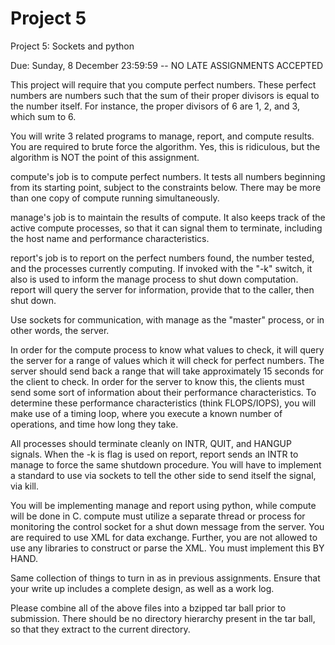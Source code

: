 Project 5
====================
Project 5: Sockets and python

Due: Sunday, 8 December 23:59:59 -- NO LATE ASSIGNMENTS ACCEPTED

This project will require that you compute perfect numbers. These perfect numbers are numbers such that the sum of their proper divisors is equal to the number itself. For instance, the proper divisors of 6 are 1, 2, and 3, which sum to 6.

You will write 3 related programs to manage, report, and compute results. You are required to brute force the algorithm. Yes, this is ridiculous, but the algorithm is NOT the point of this assignment.

compute's job is to compute perfect numbers. It tests all numbers beginning from its starting point, subject to the constraints below. There may be more than one copy of compute running simultaneously.

manage's job is to maintain the results of compute. It also keeps track of the active compute processes, so that it can signal them to terminate, including the host name and performance characteristics.

report's job is to report on the perfect numbers found, the number tested, and the processes currently computing. If invoked with the "-k" switch, it also is used to inform the manage process to shut down computation. report will query the server for information, provide that to the caller, then shut down.

Use sockets for communication, with manage as the "master" process, or in other words, the server.

In order for the compute process to know what values to check, it will query the server for a range of values which it will check for perfect numbers. The server should send back a range that will take approximately 15 seconds for the client to check. In order for the server to know this, the clients must send some sort of information about their performance characteristics. To determine these performance characteristics (think FLOPS/IOPS), you will make use of a timing loop, where you execute a known number of operations, and time how long they take.

All processes should terminate cleanly on INTR, QUIT, and HANGUP signals. When the -k is flag is used on report, report sends an INTR to manage to force the same shutdown procedure. You will have to implement a standard to use via sockets to tell the other side to send itself the signal, via kill.

You will be implementing manage and report using python, while compute will be done in C. compute must utilize a separate thread or process for monitoring the control socket for a shut down message from the server.
You are required to use XML for data exchange. Further, you are not allowed to use any libraries to construct or parse the XML. You must implement this BY HAND.

Same collection of things to turn in as in previous assignments. Ensure that your write up includes a complete design, as well as a work log.

Please combine all of the above files into a bzipped tar ball prior to submission. There should be no directory hierarchy present in the tar ball, so that they extract to the current directory.
